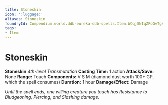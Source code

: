 ```yaml
---
title: Stoneskin
icon: ':luggage:'
aliases: Stoneskin
foundryId: Compendium.world.ddb-eureka-ddb-spells.Item.WQqjSNIqZPoGvTgA
tags:
- Item
---
```


# Stoneskin

**Stoneskin**
_4th-level Transmutation_
**Casting Time:** 1 action
**Attack/Save:** None
**Range:** Touch
**Components:** V S M (diamond dust worth 100+ GP, which the spell consumes)
**Duration:** 1 hour
**Damage/Effect:** Damage

*Until the spell ends, one willing creature you touch has Resistance to Bludgeoning, Piercing, and Slashing damage.*